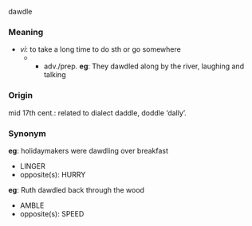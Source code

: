 dawdle
### Meaning
+ _vi_: to take a long time to do sth or go somewhere
	+  + adv./prep. __eg__: They dawdled along by the river, laughing and talking

### Origin

mid 17th cent.: related to dialect daddle, doddle ‘dally’.

### Synonym

__eg__: holidaymakers were dawdling over breakfast

+ LINGER
+ opposite(s): HURRY

__eg__: Ruth dawdled back through the wood

+ AMBLE
+ opposite(s): SPEED


